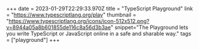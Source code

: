 +++
date = 2023-01-29T22:29:33.970Z
title = "TypeScript Playground"
link = "https://www.typescriptlang.org/play"
thumbnail = "https://www.typescriptlang.org/icons/icon-512x512.png?v=8944a05a8b601855de116c8a56d3b3ae"
snippet="The Playground lets you write TypeScript or JavaScript online in a safe and sharable way."
tags = ["playground"]
+++
